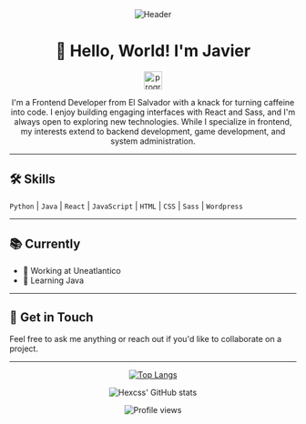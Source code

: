 <div align="center"

![Header](https://avatars.githubusercontent.com/u/98705767?v=4)

</div>

<div align="center">

# 👋 Hello, World! I'm Javier

<p>
  <img src="https://cdn-icons-png.flaticon.com/512/560/560216.png" alt="programmer" width="32px" />
</p>

I'm a Frontend Developer from El Salvador with a knack for turning caffeine into code. I enjoy building engaging interfaces with React and Sass, and I'm always open to exploring new technologies. While I specialize in frontend, my interests extend to backend development, game development, and system administration.

</div>

---

## 🛠 Skills

`Python` | `Java` | `React` | `JavaScript` | `HTML` | `CSS` | `Sass` | `Wordpress`

---

## 📚 Currently

- 🔭 Working at Uneatlantico 
- 🌱 Learning Java

---

## 💬 Get in Touch 

Feel free to ask me anything or reach out if you'd like to collaborate on a project.

---

<div align="center">

[![Top Langs](https://github-readme-stats.vercel.app/api/top-langs/?username=Hexcss&layout=compact&theme=prussian)](https://github.com/anuraghazra/github-readme-stats)

![Hexcss' GitHub stats](https://github-readme-stats.vercel.app/api?username=Hexcss&theme=prussian&show_icons=true)

</div>

<p align="center"> 
  <img src="https://gpvc.arturio.dev/Hexcss" alt="Profile views">
</p>
